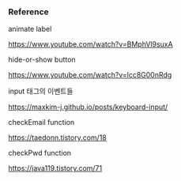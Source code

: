 ### Reference

animate label

https://www.youtube.com/watch?v=BMphVl9suxA

hide-or-show button

https://www.youtube.com/watch?v=lcc8G00nRdg

input 태그의 이벤트들

https://maxkim-j.github.io/posts/keyboard-input/

checkEmail function

https://taedonn.tistory.com/18

checkPwd function

https://java119.tistory.com/71